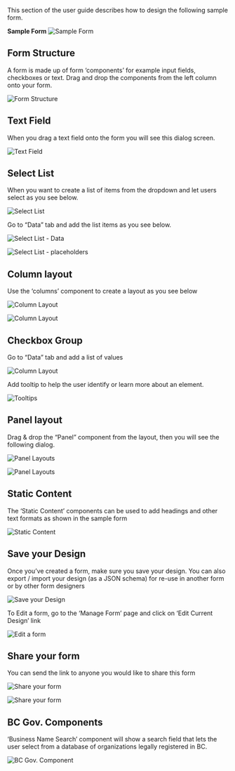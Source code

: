 This section of the user guide describes how to design the following sample form.

**Sample Form**
![Sample Form](images/1.png)  

## Form Structure

A form is made up of form ‘components’ for example input fields, checkboxes or text. Drag and drop the components from the left column onto your form.

![Form Structure](images/2.PNG)

## Text Field

When you drag a text field onto the form you will see this dialog screen.

![Text Field](images/3.PNG)

## Select List

When you want to create a list of items from the dropdown and let users select as you see below.

![Select List](images/4.PNG)

Go to “Data” tab and add the list items as you see below.

![Select List - Data](images/5.PNG)

![Select List - placeholders](images/6.PNG)

## Column layout

Use the ‘columns’ component to create a layout as you see below

![Column Layout](images/7.PNG)

![Column Layout](images/8.PNG)

## Checkbox Group

Go to “Data” tab and add a list of values

![Column Layout](images/9.PNG)

Add tooltip to help the user identify or learn more about an element.

![Tooltips](images/10.PNG)

## Panel layout

Drag & drop the “Panel” component from the layout, then you will see the following dialog.

![Panel Layouts](images/11.PNG)

![Panel Layouts](images/12.PNG)

## Static Content

The ‘Static Content’ components  can be used to add headings and other text formats as shown in the sample form

![Static Content](images/13.PNG)

## Save your Design

Once you’ve created a form, make sure you save your design. You can also export / import your design (as a JSON schema) for re-use in another form or by other form designers

![Save your Design](images/14.PNG)

To Edit a form, go to the ‘Manage Form’ page and click on ‘Edit Current Design’ link

![Edit a form](images/15.PNG)

## Share your form

You can send the link to anyone you would like to share this form

![Share your form](images/16.PNG)

![Share your form](images/17.PNG)

## BC Gov. Components

‘Business Name Search’ component will show a search field that lets the user select from a database of organizations legally registered in BC.

![BC Gov. Component](images/18.PNG)
